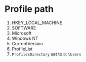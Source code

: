 # Profile path
1. HKEY_LOCAL_MACHINE
2. SOFTWARE
3. Microsoft
4. Windows NT
5. CurrentVersion
6. ProfileList
7. `ProfilesDirectory` set to `D:\Users`
